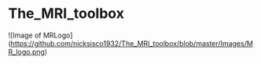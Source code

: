 # The_MRI_toolbox


![Image of MRLogo] (https://github.com/nicksisco1932/The_MRI_toolbox/blob/master/Images/MR_logo.png)
